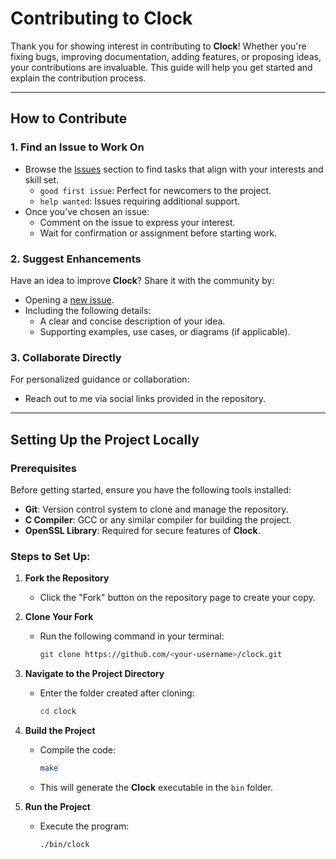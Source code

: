 # Contributing to **Clock**

Thank you for showing interest in contributing to **Clock**! Whether you're fixing bugs, improving documentation, adding features, or proposing ideas, your contributions are invaluable. This guide will help you get started and explain the contribution process.

---

## How to Contribute

### 1. **Find an Issue to Work On**
- Browse the [Issues](https://github.com/comet400/clock/issues) section to find tasks that align with your interests and skill set.
  - `good first issue`: Perfect for newcomers to the project.
  - `help wanted`: Issues requiring additional support.
- Once you’ve chosen an issue:
  - Comment on the issue to express your interest.
  - Wait for confirmation or assignment before starting work.

### 2. **Suggest Enhancements**
Have an idea to improve **Clock**? Share it with the community by:
- Opening a [new issue](https://github.com/comet400/clock/issues/new).
- Including the following details:
  - A clear and concise description of your idea.
  - Supporting examples, use cases, or diagrams (if applicable).

### 3. **Collaborate Directly**
For personalized guidance or collaboration:
- Reach out to me via social links provided in the repository.

---

## Setting Up the Project Locally

### Prerequisites
Before getting started, ensure you have the following tools installed:
- **Git**: Version control system to clone and manage the repository.
- **C Compiler**: GCC or any similar compiler for building the project.
- **OpenSSL Library**: Required for secure features of **Clock**.

### Steps to Set Up:
1. **Fork the Repository**
   - Click the "Fork" button on the repository page to create your copy.

2. **Clone Your Fork**
   - Run the following command in your terminal:
     ```bash
     git clone https://github.com/<your-username>/clock.git
     ```

3. **Navigate to the Project Directory**
   - Enter the folder created after cloning:
     ```bash
     cd clock
     ```

4. **Build the Project**
   - Compile the code:
     ```bash
     make
     ```
   - This will generate the **Clock** executable in the `bin` folder.

5. **Run the Project**
   - Execute the program:
     ```bash
     ./bin/clock
     ```
